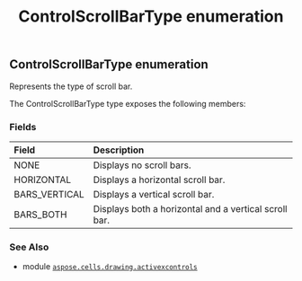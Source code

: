 ﻿---
title: ControlScrollBarType enumeration
second_title: Aspose.Cells for Python via .NET API References
description: 
type: docs
weight: 240
url: /aspose.cells.drawing.activexcontrols/controlscrollbartype/
is_root: false
---

## ControlScrollBarType enumeration

Represents the type of scroll bar.



The ControlScrollBarType type exposes the following members:

### Fields
| Field | Description |
| :- | :- |
| NONE | Displays no scroll bars. |
| HORIZONTAL | Displays a horizontal scroll bar. |
| BARS_VERTICAL | Displays a vertical scroll bar. |
| BARS_BOTH | Displays both a horizontal and a vertical scroll bar. |



### See Also
* module [`aspose.cells.drawing.activexcontrols`](..)
